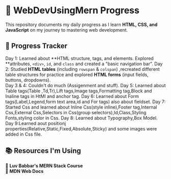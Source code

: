 # 🚀 WebDevUsingMern Progress  

This repository documents my daily progress as I learn **HTML, CSS, and JavaScript** on my journey to mastering web development.  

## 📅 Progress Tracker  
Day 1: Learned about **HTML structure, tags, and elements. Explored **attributes, `<div>`, `id`, and `class` and created a "basic navigation bar".
Day 2: Studied **HTML tables** (including `rowspan` & `colspan`) ,recreated different table structures for practice and explored **HTML forms** (input fields, buttons, dropdowns).  
Day 3 & 4: Couldn't do much (Assigenment and stuff).
Day 5: Learned about Table tags(Table ,Td,Tr),Lift tags,Image tags,Formatting tag,Block and Inaline tags in HtMl and anchor<a> tag.
Day 6: Learned about Form tags(Label,Legend,form text area,id and For tags) also about fieldset.
Day 7: Started Css and learned about Inline Css(style inline),Footer tag,Internal Css,External Css,Selectors in Css(group selectors),Id,Class,Styling Fonts,styling color in Css.
Day 8: Learned about Typography,Box Model.
Day 9:Learned aout positionj properties(Relative,Static,Fixed,Absolute,Sticky) and some images were added in Css file.


## 📚 Resources I'm Using  
📌 **Luv Babbar's MERN Stack Course**  
📌 **MDN Web Docs**  


